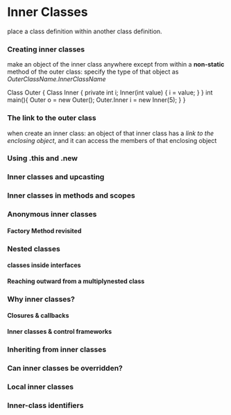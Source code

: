 # Inner Classes

place a class definition within another class definition.

### Creating inner classes

make an object of the inner class anywhere except from within a __non-static__ method of the outer class: specify the type of that object as _OuterClassName.InnerClassName_

Class Outer {
    Class Inner {
        private int i;
        Inner(int value) {
            i = value;
        }
    }
    int main(){
        Outer o = new Outer();
        Outer.Inner i = new Inner(5);
    }
}

### The link to the outer class

when create an inner class: an object of that inner class has a _link to the enclosing object_, and it can access the members of that enclosing object

### Using .this and .new

### Inner classes and upcasting

### Inner classes in methods and scopes

### Anonymous inner classes

#### Factory Method revisited

### Nested classes

#### classes inside interfaces
#### Reaching outward from a multiplynested class

### Why inner classes?

#### Closures & callbacks
#### Inner classes & control frameworks

### Inheriting from inner classes

### Can inner classes be overridden?

### Local inner classes

### Inner-class identifiers